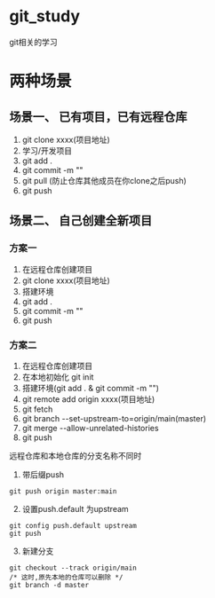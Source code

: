 # git_study
git相关的学习

# 两种场景
## 场景一、 已有项目，已有远程仓库
1. git clone xxxx(项目地址)
2. 学习/开发项目
3. git add .
4. git commit -m ""
5. git pull  (防止仓库其他成员在你clone之后push)
6. git push

## 场景二、 自己创建全新项目
### 方案一
1. 在远程仓库创建项目
2. git clone xxxx(项目地址)
3. 搭建环境
4. git add .
5. git commit -m ""
6. git push



### 方案二
1. 在远程仓库创建项目
2. 在本地初始化 git init
3. 搭建环境(git add . & git commit -m "")
4. git remote add origin xxxx(项目地址)
5. git fetch
6. git branch --set-upstream-to=origin/main(master)
7. git merge --allow-unrelated-histories
8. git push


远程仓库和本地仓库的分支名称不同时
1. 带后缀push
```
git push origin master:main
```
2. 设置push.default 为upstream
```
git config push.default upstream
git push
```
3. 新建分支
```
git checkout --track origin/main
/* 这时,原先本地的仓库可以删除 */
git branch -d master
```
